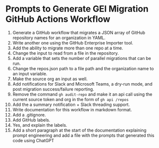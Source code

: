 # Prompts to Generate GEI Migration GitHub Actions Workflow

1. Generate a GitHub workflow that migrates a JSON array of GitHub repository names for an organization in YAML.
1. Write another one using the GitHub Enterprise Importer tool.
1. Add the ability to migrate more than one repo at a time.
1. Change the input to read from a file in the repository.
1. Add a variable that sets the number of parallel migrations that can be run.
1. Change the repos.json path to a file path and the organization name to an input variable.
1. Make the source org an input as well.
1. Add notifications for Slack and Microsoft Teams, a dry-run mode, and post migration success/failure reporting.
1. Remove the command `gh audit-repo` and make it an api call using the current source token and org in the form of `gh api /repos` 
1. Add the a summary notification + Slack threading support.
1. Write documentation for this workflow in markdown format.
1. Add a .gitignore.
1. Add GitHub labels.
1. Yes, and explain the labels.
1. Add a short paragraph at the start of the documentation explaining prompt engineering and add a file with the prompts that generated this code using ChatGPT
